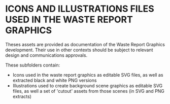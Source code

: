 # **ICONS AND ILLUSTRATIONS FILES USED IN THE WASTE REPORT GRAPHICS**
Theses assets are provided as documentation of the Waste Report Graphics development. Their use in other contexts should be subject to relevant design and communications approvals.

These subfolders contain: 
- Icons used in the waste report graphics as editable SVG files, as well as extracted black and white PNG versions 
- Illustrations  used to create background scene graphics as editable SVG files, as well a set of 'cutout' assets from those scenes (in SVG and PNG extracts)